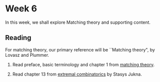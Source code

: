 # Week 6

In this week, we shall explore Matching theory and supporting content.

## Reading

For matching theory, our primary reference will be ``Matching theory", by Lovasz and Plummer. 

1. Read preface, basic terminology and chapter 1 from [matching theory](../Reference_books/Matching_Theory_Lovasz_Plummer.pdf). 

2. Read chapter 13 from [extremal combinatorics](../Reference_books/extremal_combi_stasys_jukna.pdf) by Stasys Jukna.
